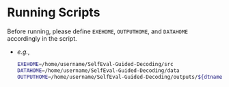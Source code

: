 # Running Scripts

Before running, please define `EXEHOME`, `OUTPUTHOME`, and `DATAHOME` accordingly in the script.
- _e.g._,
    ```sh
    EXEHOME=/home/username/SelfEval-Guided-Decoding/src
    DATAHOME=/home/username/SelfEval-Guided-Decoding/data
    OUTPUTHOME=/home/username/SelfEval-Guided-Decoding/outputs/${dtname}/${split}_outputs
    ```